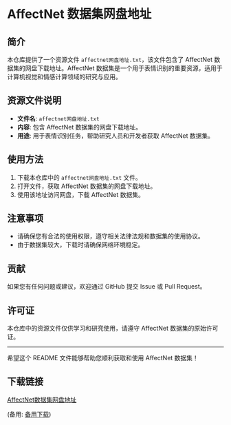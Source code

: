 # AffectNet 数据集网盘地址

## 简介
本仓库提供了一个资源文件 `affectnet网盘地址.txt`，该文件包含了 AffectNet 数据集的网盘下载地址。AffectNet 数据集是一个用于表情识别的重要资源，适用于计算机视觉和情感计算领域的研究与应用。

## 资源文件说明
- **文件名**: `affectnet网盘地址.txt`
- **内容**: 包含 AffectNet 数据集的网盘下载地址。
- **用途**: 用于表情识别任务，帮助研究人员和开发者获取 AffectNet 数据集。

## 使用方法
1. 下载本仓库中的 `affectnet网盘地址.txt` 文件。
2. 打开文件，获取 AffectNet 数据集的网盘下载地址。
3. 使用该地址访问网盘，下载 AffectNet 数据集。

## 注意事项
- 请确保您有合法的使用权限，遵守相关法律法规和数据集的使用协议。
- 由于数据集较大，下载时请确保网络环境稳定。

## 贡献
如果您有任何问题或建议，欢迎通过 GitHub 提交 Issue 或 Pull Request。

## 许可证
本仓库中的资源文件仅供学习和研究使用，请遵守 AffectNet 数据集的原始许可证。

---

希望这个 README 文件能够帮助您顺利获取和使用 AffectNet 数据集！

## 下载链接
[AffectNet数据集网盘地址](https://pan.quark.cn/s/9344940de27a) 

(备用: [备用下载](https://pan.baidu.com/s/1H-CZVsK3h-LOfrzmOPUN5A?pwd=1234))
